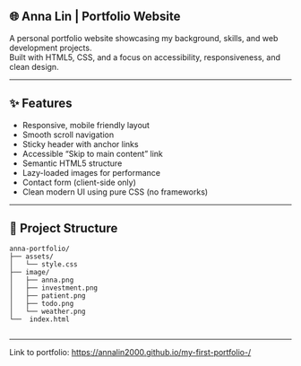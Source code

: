 ## 🌐 Anna Lin | Portfolio Website

A personal portfolio website showcasing my background, skills, and web development projects.  
Built with HTML5, CSS, and a focus on accessibility, responsiveness, and clean design.

---

## ✨ Features

- Responsive, mobile friendly layout  
- Smooth scroll navigation  
- Sticky header with anchor links  
- Accessible “Skip to main content” link  
- Semantic HTML5 structure  
- Lazy-loaded images for performance  
- Contact form (client-side only)  
- Clean modern UI using pure CSS (no frameworks)

---

## 🧱 Project Structure

```text
anna-portfolio/
├── assets/
│   └── style.css          
├── image/
│   ├── anna.png           
│   ├── investment.png
│   ├── patient.png
│   ├── todo.png
│   └── weather.png
└──  index.html             
           
```


---

Link to portfolio: https://annalin2000.github.io/my-first-portfolio-/ 
